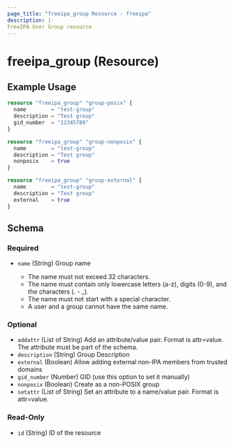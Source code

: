 ```yaml
---
page_title: "freeipa_group Resource - freeipa"
description: |-
FreeIPA User Group resource
---
```


# freeipa_group (Resource)



## Example Usage

```terraform
resource "freeipa_group" "group-posix" {
  name        = "test-group"
  description = "Test group"
  gid_number  = "12345789"
}

resource "freeipa_group" "group-nonposix" {
  name        = "test-group"
  description = "Test group"
  nonposix    = true
}

resource "freeipa_group" "group-external" {
  name        = "test-group"
  description = "Test group"
  external    = true
}
```




<!-- schema generated by tfplugindocs -->
## Schema

### Required

- `name` (String) Group name

	- The name must not exceed 32 characters.
	- The name must contain only lowercase letters (a-z), digits (0-9), and the characters (. - _).
	- The name must not start with a special character.
	- A user and a group cannot have the same name.

### Optional

- `addattr` (List of String) Add an attribute/value pair. Format is attr=value. The attribute must be part of the schema.
- `description` (String) Group Description
- `external` (Boolean) Allow adding external non-IPA members from trusted domains
- `gid_number` (Number) GID (use this option to set it manually)
- `nonposix` (Boolean) Create as a non-POSIX group
- `setattr` (List of String) Set an attribute to a name/value pair. Format is attr=value.

### Read-Only

- `id` (String) ID of the resource
